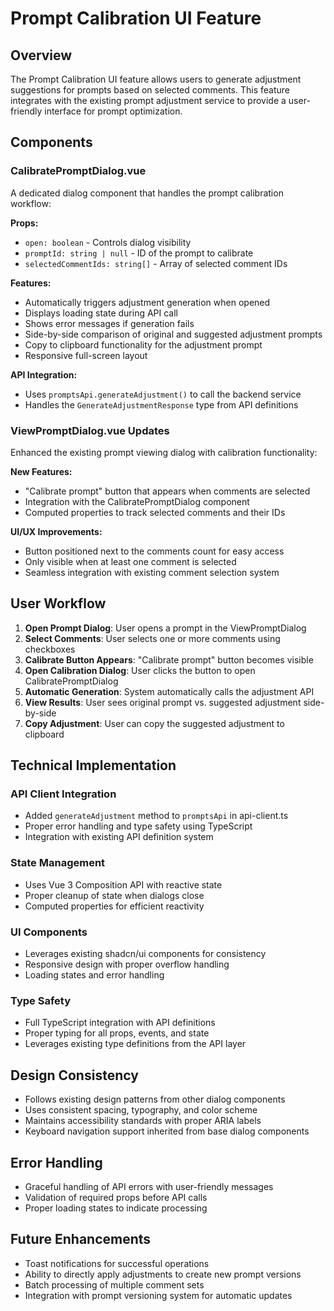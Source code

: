 # Prompt Calibration UI Feature

## Overview
The Prompt Calibration UI feature allows users to generate adjustment suggestions for prompts based on selected comments. This feature integrates with the existing prompt adjustment service to provide a user-friendly interface for prompt optimization.

## Components

### CalibratePromptDialog.vue
A dedicated dialog component that handles the prompt calibration workflow:

**Props:**
- `open: boolean` - Controls dialog visibility
- `promptId: string | null` - ID of the prompt to calibrate
- `selectedCommentIds: string[]` - Array of selected comment IDs

**Features:**
- Automatically triggers adjustment generation when opened
- Displays loading state during API call
- Shows error messages if generation fails
- Side-by-side comparison of original and suggested adjustment prompts
- Copy to clipboard functionality for the adjustment prompt
- Responsive full-screen layout

**API Integration:**
- Uses `promptsApi.generateAdjustment()` to call the backend service
- Handles the `GenerateAdjustmentResponse` type from API definitions

### ViewPromptDialog.vue Updates
Enhanced the existing prompt viewing dialog with calibration functionality:

**New Features:**
- "Calibrate prompt" button that appears when comments are selected
- Integration with the CalibratePromptDialog component
- Computed properties to track selected comments and their IDs

**UI/UX Improvements:**
- Button positioned next to the comments count for easy access
- Only visible when at least one comment is selected
- Seamless integration with existing comment selection system

## User Workflow

1. **Open Prompt Dialog**: User opens a prompt in the ViewPromptDialog
2. **Select Comments**: User selects one or more comments using checkboxes
3. **Calibrate Button Appears**: "Calibrate prompt" button becomes visible
4. **Open Calibration Dialog**: User clicks the button to open CalibratePromptDialog
5. **Automatic Generation**: System automatically calls the adjustment API
6. **View Results**: User sees original prompt vs. suggested adjustment side-by-side
7. **Copy Adjustment**: User can copy the suggested adjustment to clipboard

## Technical Implementation

### API Client Integration
- Added `generateAdjustment` method to `promptsApi` in api-client.ts
- Proper error handling and type safety using TypeScript
- Integration with existing API definition system

### State Management
- Uses Vue 3 Composition API with reactive state
- Proper cleanup of state when dialogs close
- Computed properties for efficient reactivity

### UI Components
- Leverages existing shadcn/ui components for consistency
- Responsive design with proper overflow handling
- Loading states and error handling

### Type Safety
- Full TypeScript integration with API definitions
- Proper typing for all props, events, and state
- Leverages existing type definitions from the API layer

## Design Consistency
- Follows existing design patterns from other dialog components
- Uses consistent spacing, typography, and color scheme
- Maintains accessibility standards with proper ARIA labels
- Keyboard navigation support inherited from base dialog components

## Error Handling
- Graceful handling of API errors with user-friendly messages
- Validation of required props before API calls
- Proper loading states to indicate processing

## Future Enhancements
- Toast notifications for successful operations
- Ability to directly apply adjustments to create new prompt versions
- Batch processing of multiple comment sets
- Integration with prompt versioning system for automatic updates
